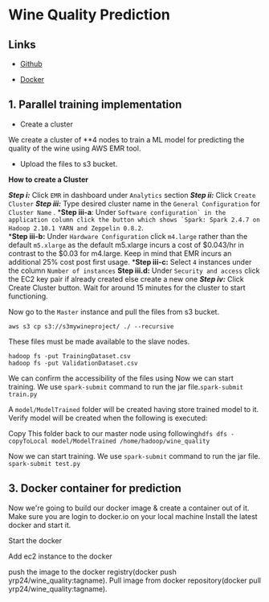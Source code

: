 # Wine Quality Prediction

## Links

* [Github](https://github.com/yash3012/cs643ProgAssignment2)

* [Docker](https://hub.docker.com/repository/docker/yash3012/winequality)

## 1. Parallel training implementation
* Create a cluster

We create a cluster of **4 nodes to train a ML model for predicting the quality of the wine using AWS EMR tool.

* Upload the files to s3 bucket.

**How to create a Cluster**

***Step i:*** Click `EMR` in dashboard under `Analytics` section 
***Step ii:*** Click `Create Cluster` 
***Step iii:*** Type desired cluster name in the `General Configuration` for `Cluster Name` .
***Step iii-a**: Under ``Software configuration` in the application column click the button which shows `Spark: Spark 2.4.7 on Hadoop 2.10.1 YARN and Zeppelin 0.8.2``.  
***Step iii-b:** Under `Hardware Configuration` click `m4.large` rather than the default `m5.xlarge` as the default m5.xlarge incurs a cost of $0.043/hr in contrast to the $0.03 for m4.large. Keep in mind that EMR incurs an additional 25% cost post first usage. 
***Step iii-c:** Select `4` instances under the column `Number of instances` 
**Step iii.d:** Under `Security and access` click the EC2 key pair if already created else create a new one
***Step iv:*** Click Create Cluster button. Wait for around 15 minutes for the cluster to start functioning. 

Now go to the `Master` instance and pull the files from s3 bucket.

```aws s3 cp s3://s3mywineproject/ ./ --recursive```

These files must be made available to the slave nodes.
```
hadoop fs -put TrainingDataset.csv
hadoop fs -put ValidationDataset.csv
```
We can confirm the accessibility of the files using
Now we can start training. We use `spark-submit` command to run the jar file.```spark-submit train.py```

A `model/ModelTrained` folder will be created having store trained model to it.
Verify model will be created when the following is executed:

Copy This folder back to our master node using following```hdfs dfs -copyToLocal model/ModelTrained /home/hadoop/wine_quality```

Now we can start training. We use `spark-submit` command to run the jar file. ``` spark-submit test.py ```

## 3. Docker container for prediction

Now we're going to build our docker image & create a container out of it.
Make sure you are login to docker.io on your local machine
Install the latest docker and start it.

Start the docker

Add ec2 instance to the docker

push the image to the docker registry(docker push yrp24/wine_quality:tagname).
Pull image from docker repository(docker pull yrp24/wine_quality:tagname).
